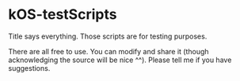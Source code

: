 # kOS-testScripts
Title says everything. Those scripts are for testing purposes.

There are all free to use. You can modify and share it (though acknowledging the source will be nice ^^).
Please tell me if you have suggestions.
